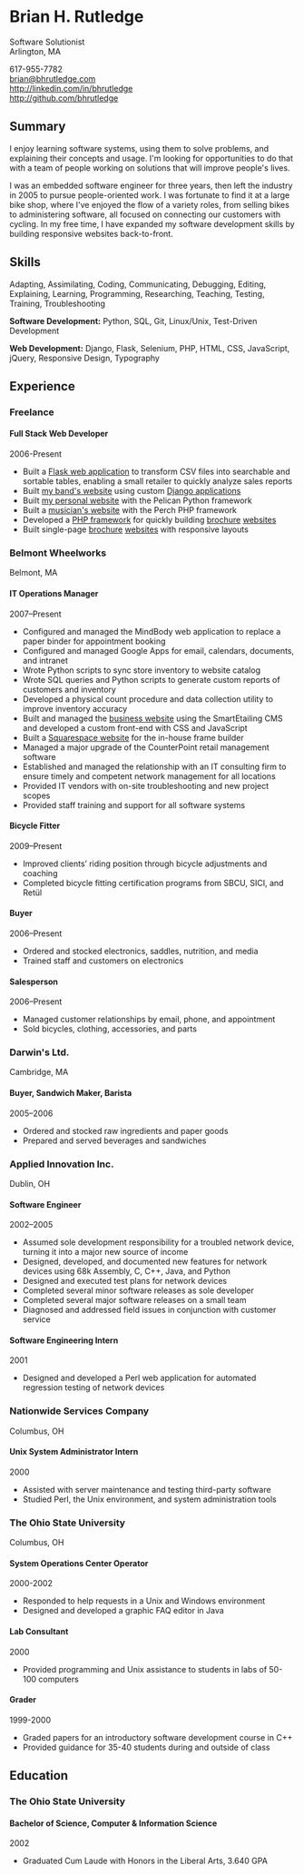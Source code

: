 # Brian H. Rutledge
Software Solutionist  
Arlington, MA

617-955-7782  
<brian@bhrutledge.com>  
<http://linkedin.com/in/bhrutledge>  
<http://github.com/bhrutledge>


## Summary

I enjoy learning software systems, using them to solve problems, and explaining
their concepts and usage. I'm looking for opportunities to do that with a team
of people working on solutions that will improve people's lives.

I was an embedded software engineer for three years, then left the industry in
2005 to pursue people-oriented work. I was fortunate to find it at a large bike
shop, where I've enjoyed the flow of a variety roles, from selling bikes to
administering software, all focused on connecting our customers with cycling.
In my free time, I have expanded my software development skills by building
responsive websites back-to-front.


## Skills

Adapting, Assimilating, Coding, Communicating, Debugging, Editing, Explaining,
Learning, Programming, Researching, Teaching, Testing, Training,
Troubleshooting

**Software Development:** Python, SQL, Git, Linux/Unix, Test-Driven Development

**Web Development:** Django, Flask, Selenium, PHP, HTML, CSS, JavaScript,
jQuery, Responsive Design, Typography


## Experience

### Freelance

#### Full Stack Web Developer
2006-Present

- Built a [Flask web application][fl] to transform CSV files into searchable
  and sortable tables, enabling a small retailer to quickly analyze sales
  reports
- Built [my band's website][hth] using custom [Django applications][dj]
- Built [my personal website][bhr] with the Pelican Python framework
- Built a [musician's website][es] with the Perch PHP framework
- Developed a [PHP framework][php] for quickly building [brochure][cu]
  [websites][ssr]
- Built single-page [brochure][wg] [websites][ess] with responsive layouts


### Belmont Wheelworks
Belmont, MA

#### IT Operations Manager
2007–Present

- Configured and managed the MindBody web application to replace a paper binder
  for appointment booking
- Configured and managed Google Apps for email, calendars, documents, and
  intranet
- Wrote Python scripts to sync store inventory to website catalog
- Wrote SQL queries and Python scripts to generate custom reports of customers
  and inventory
- Developed a physical count procedure and data collection utility to improve
  inventory accuracy
- Built and managed the [business website][ww] using the SmartEtailing CMS and
  developed a custom front-end with CSS and JavaScript
- Built a [Squarespace website][pm] for the in-house frame builder
- Managed a major upgrade of the CounterPoint retail management software
- Established and managed the relationship with an IT consulting firm
  to ensure timely and competent network management for all locations
- Provided IT vendors with on-site troubleshooting and new project scopes
- Provided staff training and support for all software systems

#### Bicycle Fitter
2009–Present

- Improved clients’ riding position through bicycle adjustments and coaching
- Completed bicycle fitting certification programs from SBCU, SICI, and Retül

#### Buyer
2006–Present

- Ordered and stocked electronics, saddles, nutrition, and media
- Trained staff and customers on electronics

#### Salesperson
2006–Present

- Managed customer relationships by email, phone, and appointment
- Sold bicycles, clothing, accessories, and parts


### Darwin's Ltd.
Cambridge, MA

#### Buyer, Sandwich Maker, Barista
2005–2006

- Ordered and stocked raw ingredients and paper goods
- Prepared and served beverages and sandwiches


### Applied Innovation Inc.
Dublin, OH

#### Software Engineer
2002–2005

- Assumed sole development responsibility for a troubled network device,
  turning it into a major new source of income
- Designed, developed, and documented new features for network devices using
  68k Assembly, C, C++, Java, and Python
- Designed and executed test plans for network devices
- Completed several minor software releases as sole developer
- Completed several major software releases on a small team
- Diagnosed and addressed field issues in conjunction with customer service

#### Software Engineering Intern
2001

- Designed and developed a Perl web application for automated regression
  testing of network devices


### Nationwide Services Company
Columbus, OH

#### Unix System Administrator Intern
2000

- Assisted with server maintenance and testing third-party software
- Studied Perl, the Unix environment, and system administration tools


### The Ohio State University
Columbus, OH

#### System Operations Center Operator
2000-2002

- Responded to help requests in a Unix and Windows environment
- Designed and developed a graphic FAQ editor in Java

#### Lab Consultant
2000

- Provided programming and Unix assistance to students in labs of 50-100
  computers

#### Grader
1999-2000

- Graded papers for an introductory software development course in C++
- Provided guidance for 35-40 students during and outside of class


## Education

### The Ohio State University

#### Bachelor of Science, Computer & Information Science
2002

- Graduated Cum Laude with Honors in the Liberal Arts, 3.640 GPA



[fl]: http://github.com/bhrutledge/dsvbrowser
[hth]: http://github.com/bhrutledge/hallelujahthehills.com
[dj]: http://github.com/bhrutledge/debugged-django
[bhr]: http://github.com/bhrutledge/bhrutledge.com
[es]: http://ericstepanian.com
[php]: http://github.com/bhrutledge/debugged-php
[cu]: http://cyclingumbria.com
[ssr]: http://soulshoprecording.com
[wg]: http://westgtrivianight.com
[ess]: http://elizabethschmerlingscholarship.org
[ww]: http://wheelworks.com
[pm]: http://peter-mooney.com
